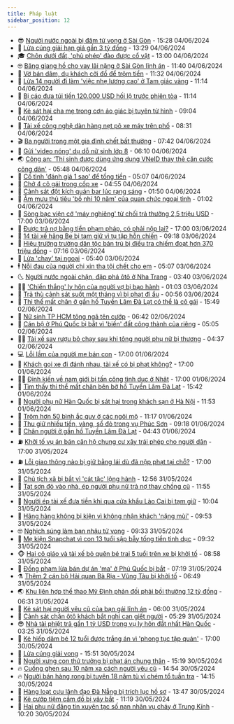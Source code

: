 ```yaml
---
title: Pháp luật
sidebar_position: 12
---
```


<!-- vnexpress-phap-luat:START -->
- 😎 [Người nước ngoài bị đâm tử vong ở Sài Gòn](https://vnexpress.net/nguoi-nuoc-ngoai-bi-dam-tu-vong-o-sai-gon-4754356.html) - 15:28 04/06/2024
- 🥰 [Lừa cúng giải hạn giá gần 3 tỷ đồng](https://vnexpress.net/lua-cung-giai-han-gia-gan-3-ty-dong-4754330.html) - 13:29 04/06/2024
- 🎓 [Chôn dưới đất, &#39;phù phép&#39; đào được cổ vật](https://vnexpress.net/phu-phep-tuong-gia-thanh-co-vat-4754318.html) - 13:00 04/06/2024
- 🤓 [Băng giang hồ cho vay lãi nặng ở Sài Gòn lĩnh án](https://vnexpress.net/bang-giang-ho-cho-vay-lai-nang-o-sai-gon-linh-an-4754310.html) - 11:40 04/06/2024
- 🎊 [Vờ bán dâm, dụ khách cởi đồ để trộm tiền](https://vnexpress.net/lua-khach-mua-dam-coi-do-de-trom-tien-4754312.html) - 11:32 04/06/2024
- 🙉 [Lừa 14 người đi làm &#39;việc nhẹ lương cao&#39; ở Tam giác vàng](https://vnexpress.net/lua-14-nguoi-di-lam-viec-nhe-luong-cao-o-tam-giac-vang-4754255.html) - 11:14 04/06/2024
- 🤡 [Bị cáo đưa túi tiền 120.000 USD hối lộ trước phiên tòa](https://vnexpress.net/xach-tui-dung-120-000-usd-di-hoi-lo-truoc-phien-toa-4754133.html) - 11:14 04/06/2024
- 🗽 [Kẻ sát hại cha mẹ trong cơn ảo giác bị tuyên tử hình](https://vnexpress.net/ke-sat-hai-cha-me-trong-con-ao-giac-bi-tuyen-tu-hinh-4754244.html) - 09:04 04/06/2024
- 🌋 [Tài xế công nghệ dàn hàng nẹt pô xe máy trên phố](https://video.vnexpress.net/tai-xe-cong-nghe-dan-hang-net-po-xe-may-tren-pho-4754221.html) - 08:31 04/06/2024
- 🎬 [Ba người trong một gia đình chết bất thường](https://vnexpress.net/ba-nguoi-trong-mot-gia-dinh-chet-bat-thuong-4754155.html) - 07:42 04/06/2024
- 💯 [Gửi &#39;video nóng&#39; dụ dỗ nữ sinh lớp 8](https://vnexpress.net/gui-video-nong-de-du-do-nu-sinh-lop-8-4754040.html) - 06:10 04/06/2024
- 🌏 [Công an: &#39;Thí sinh được dùng ứng dụng VNeID thay thẻ căn cước công dân&#39;](https://vnexpress.net/cong-an-thi-sinh-duoc-dung-ung-dung-vneid-thay-the-can-cuoc-cong-dan-4754137.html) - 05:48 04/06/2024
- 🌊 [Cố tình &#39;đánh giá 1 sao&#39; để tống tiền](https://vnexpress.net/bi-bat-vi-co-tinh-danh-gia-1-sao-de-tong-tien-4754127.html) - 05:07 04/06/2024
- 💂 [Chở 4 cô gái trong cốp xe](https://vnexpress.net/bi-phat-vi-cho-4-co-gai-trong-cop-xe-4754113.html) - 04:55 04/06/2024
- 🎡 [Cảnh sát đột kích quán bar lúc rạng sáng](https://video.vnexpress.net/canh-sat-dot-kich-quan-bar-luc-rang-sang-4753931.html) - 01:50 04/06/2024
- 🫶 [Âm mưu thủ tiêu &#39;bồ nhí 10 năm&#39; của quan chức ngoại tình](https://vnexpress.net/am-muu-thu-tieu-bo-nhi-10-nam-cua-quan-chuc-ngoai-tinh-4753923.html) - 01:02 04/06/2024
- 🐲 [Sòng bạc viện cớ &#39;máy nghiêng&#39; từ chối trả thưởng 2,5 triệu USD](https://vnexpress.net/song-bac-vien-co-may-nghieng-tu-choi-tra-thuong-2-5-trieu-usd-4753876.html) - 17:00 03/06/2024
- 🚀 [Được trả nợ bằng tiền phạm pháp, có phải nộp lại?](https://vnexpress.net/duoc-tra-no-bang-tien-pham-phap-co-phai-nop-lai-4753478.html) - 17:00 03/06/2024
- 🎊 [14 tài xế hãng Be bị tạm giữ vì tụ tập hỗn chiến](https://vnexpress.net/14-tai-xe-be-group-bi-tam-giu-vi-tu-tap-hon-chien-4753804.html) - 09:18 03/06/2024
- 🤗 [Hiệu trưởng trường dân tộc bán trú bị điều tra chiếm đoạt hơn 370 triệu đồng](https://vnexpress.net/hieu-truong-truong-dan-toc-ban-tru-bi-dieu-tra-chiem-doat-hon-370-trieu-dong-4753723.html) - 07:16 03/06/2024
- 🗽 [Lừa &#39;chạy&#39; tại ngoại](https://vnexpress.net/lua-chay-tai-ngoai-4753688.html) - 05:40 03/06/2024
- 🕴 [Nỗi đau của người chị xin tha tội chết cho em](https://vnexpress.net/noi-dau-cua-nguoi-chi-xin-tha-toi-chet-cho-em-4753542.html) - 05:07 03/06/2024
- 🌜 [Người nước ngoài chặn, đập phá ôtô ở Nha Trang](https://vnexpress.net/nguoi-nuoc-ngoai-chan-oto-dap-pha-o-nha-trang-4753635.html) - 03:40 03/06/2024
- 🧑‍🏫 [&#39;Chiến thắng&#39; ly hôn của người vợ bị bạo hành](https://vnexpress.net/cuoc-chien-ly-hon-cua-nguoi-vo-bi-bao-hanh-16-lan-trong-2-nam-4753487.html) - 01:03 03/06/2024
- 🦩 [Trả thù cảnh sát suốt một tháng vì bị phạt đi ẩu](https://vnexpress.net/tra-thu-canh-sat-suot-mot-thang-vi-bi-phat-di-au-4753444.html) - 00:56 03/06/2024
- 💼 [Thi thể mất chân ở gần hồ Tuyền Lâm Đà Lạt có thể là cô gái](https://vnexpress.net/thi-the-mat-chan-o-gan-ho-tuyen-lam-da-lat-co-the-la-co-gai-4753490.html) - 15:49 02/06/2024
- 💫 [Nữ sinh TP HCM tông ngã tên cướp](https://vnexpress.net/nu-sinh-tp-hcm-tong-nga-ten-cuop-4753396.html) - 06:42 02/06/2024
- 🦅 [Cán bộ ở Phú Quốc bị bắt vì &#39;biến&#39; đất công thành của riêng](https://vnexpress.net/can-bo-o-phu-quoc-bi-bat-vi-bien-dat-cong-thanh-cua-rieng-4753365.html) - 05:05 02/06/2024
- 🧑‍💻 [Tài xế say rượu bỏ chạy sau khi tông người phụ nữ bị thương](https://vnexpress.net/tai-xe-say-ruou-bo-chay-sau-khi-tong-nguoi-phu-nu-bi-thuong-4753362.html) - 04:37 02/06/2024
- 💻 [Lỗi lầm của người mẹ bán con](https://vnexpress.net/loi-lam-cua-nguoi-me-ban-con-4752887.html) - 17:00 01/06/2024
- 🤠 [Khách gọi xe đi đánh nhau, tài xế có bị phạt không?](https://vnexpress.net/khach-goi-xe-di-danh-nhau-tai-xe-co-bi-phat-khong-4752807.html) - 17:00 01/06/2024
- 🧑‍🏫 [Định kiến về nam giới bị tấn công tình dục ở Nhật](https://vnexpress.net/dinh-kien-ve-nam-gioi-bi-tan-cong-tinh-duc-o-nhat-4750776.html) - 17:00 01/06/2024
- 🌈 [Tìm thấy thi thể mất chân bên bờ hồ Tuyền Lâm Đà Lạt](https://vnexpress.net/tim-thay-thi-the-mat-chan-ben-bo-ho-tuyen-lam-da-lat-4753284.html) - 15:42 01/06/2024
- 🌮 [Người phụ nữ Hàn Quốc bị sát hại trong khách sạn ở Hà Nội](https://vnexpress.net/nguoi-phu-nu-han-quoc-bi-sat-hai-trong-khach-san-o-ha-noi-4753247.html) - 11:53 01/06/2024
- 🐲 [Trộm hơn 50 bình ắc quy ở các ngôi mộ](https://vnexpress.net/trom-hon-50-binh-ac-quy-o-cac-ngoi-mo-4753175.html) - 11:17 01/06/2024
- 🧰 [Thu giữ nhiều tiền, vàng, sổ đỏ trong vụ Phúc Sơn](https://vnexpress.net/thu-giu-nhieu-tien-vang-so-do-trong-vu-phuc-son-4753211.html) - 09:18 01/06/2024
- 💄 [Chân người ở gần hồ Tuyền Lâm Đà Lạt](https://vnexpress.net/chan-nguoi-o-gan-ho-tuyen-lam-da-lat-4753099.html) - 04:43 01/06/2024
- ⛽️ [Khởi tố vụ án bán căn hộ chung cư xây trái phép cho người dân](https://vnexpress.net/khoi-to-vu-an-chung-cu-xay-trai-phep-lua-ban-cho-nguoi-dan-4752914.html) - 17:00 31/05/2024
- ⛽️ [Lỗi giao thông nào bị giữ bằng lái dù đã nộp phạt tại chỗ?](https://vnexpress.net/loi-giao-thong-nao-bi-giu-giay-phep-lai-xe-du-da-nop-phat-tai-cho-4752018.html) - 17:00 31/05/2024
- 💂 [Chủ tịch xã bị bắt vì &#39;cát tặc&#39; lộng hành](https://vnexpress.net/chu-tich-xa-bi-bat-vi-cat-tac-long-hanh-4752917.html) - 12:56 31/05/2024
- 🤔 [Tạt sơn đỏ vào nhà, ép người phụ nữ trả nợ thay chồng cũ](https://vnexpress.net/tat-son-do-vao-nha-ep-nguoi-phu-nu-tra-no-thay-chong-cu-4752926.html) - 11:55 31/05/2024
- 🧐 [Người ép tài xế đưa tiền khi qua cửa khẩu Lào Cai bị tạm giữ](https://vnexpress.net/nguoi-thu-phe-xe-qua-cua-khau-lao-cai-bi-tam-giu-4752894.html) - 10:04 31/05/2024
- 🎃 [Hãng hàng không bị kiện vì không nhận khách &#39;nặng mùi&#39;](https://vnexpress.net/american-airlines-bi-kien-vi-khong-nhan-hanh-khach-nang-mui-4752873.html) - 09:53 31/05/2024
- 🤓 [Nghịch súng làm bạn nhậu tử vong](https://vnexpress.net/nghich-sung-lam-ban-nhau-tu-vong-4752871.html) - 09:33 31/05/2024
- 💃 [Mẹ kiện Snapchat vì con 13 tuổi sập bẫy tống tiền tình dục](https://vnexpress.net/me-kien-snapchat-vi-con-13-tuoi-sap-bay-tong-tien-tinh-duc-4752878.html) - 09:32 31/05/2024
- 🐵 [Hai cô giáo và tài xế bỏ quên bé trai 5 tuổi trên xe bị khởi tố](https://vnexpress.net/hai-co-giao-va-tai-xe-bo-quen-be-trai-5-tuoi-tren-xe-bi-khoi-to-4752865.html) - 08:58 31/05/2024
- 🤖 [Đồng phạm lừa bán dự án &#39;ma&#39; ở Phú Quốc bị bắt](https://vnexpress.net/dong-pham-lua-ban-du-an-ma-o-phu-quoc-bi-bat-4752798.html) - 07:19 31/05/2024
- ⚗️ [Thêm 2 cán bộ Hải quan Bà Rịa - Vũng Tàu bị khởi tố](https://vnexpress.net/them-2-can-bo-hai-quan-ba-ria-vung-tau-bi-khoi-to-4752788.html) - 06:49 31/05/2024
- 🌏 [Khu liên hợp thể thao Mỹ Đình phản đối phải bồi thường 12 tỷ đồng](https://vnexpress.net/bi-buoc-boi-thuong-12-ty-dong-khu-lien-hop-the-thao-my-dinh-khang-cao-4752764.html) - 06:31 31/05/2024
- 🦆 [Kẻ sát hại người yêu cũ của bạn gái lĩnh án](https://vnexpress.net/ke-sat-hai-nguoi-yeu-cu-cua-ban-gai-linh-an-4752778.html) - 06:00 31/05/2024
- 🐎 [Cảnh sát chặn ôtô khách bắt nghi can giết người](https://vnexpress.net/canh-sat-chan-oto-khach-bat-nghi-can-giet-nguoi-4752777.html) - 05:29 31/05/2024
- 😎 [Nhà tài phiệt trả gần 1 tỷ USD trong vụ ly hôn đắt nhất Hàn Quốc](https://vnexpress.net/nha-tai-phiet-tra-gan-1-ty-usd-trong-vu-ly-hon-dat-nhat-han-quoc-4752693.html) - 03:25 31/05/2024
- 💪 [Kẻ hiếp dâm bé 12 tuổi được trắng án vì &#39;phong tục tập quán&#39;](https://vnexpress.net/ke-hiep-dam-be-12-tuoi-duoc-trang-an-vi-phong-tuc-tap-quan-4752509.html) - 17:00 30/05/2024
- 🤡 [Lừa cúng giải vong](https://vnexpress.net/lua-cung-giai-vong-4752568.html) - 15:51 30/05/2024
- 🌁 [Người xưng con thứ trưởng bị phạt án chung thân](https://vnexpress.net/phat-chung-than-nguoi-gia-con-cuu-thu-truong-lua-ban-gang-tay-y-te-4752550.html) - 15:19 30/05/2024
- 🔥 [Cuồng ghen sau 10 năm xa cách người yêu cũ](https://vnexpress.net/cuong-ghen-sau-10-nam-xa-cach-nguoi-yeu-cu-4752552.html) - 14:54 30/05/2024
- 🔥 [Người bán hàng rong bị tuyên 18 năm tù vì chém tổ tuần tra](https://vnexpress.net/nguoi-ban-hang-rong-bi-tuyen-18-nam-tu-vi-chem-to-tuan-tra-4752544.html) - 14:15 30/05/2024
- 👺 [Hàng loạt cựu lãnh đạo Đà Nẵng bị trích lục hồ sơ](https://vnexpress.net/hang-loat-cuu-lanh-dao-da-nang-bi-trich-luc-ho-so-4752534.html) - 13:47 30/05/2024
- 🎊 [Kẻ cướp tiệm cầm đồ bị vây bắt](https://vnexpress.net/ke-cuop-tiem-cam-do-bi-vay-bat-4752496.html) - 11:19 30/05/2024
- 🎊 [Hai phụ nữ đăng tin xuyên tạc số nạn nhân vụ cháy ở Trung Kính](https://vnexpress.net/hai-phu-nu-dang-tin-xuyen-tac-so-nan-nhan-vu-chay-o-trung-kinh-4752478.html) - 10:20 30/05/2024<!-- vnexpress-phap-luat:END -->
